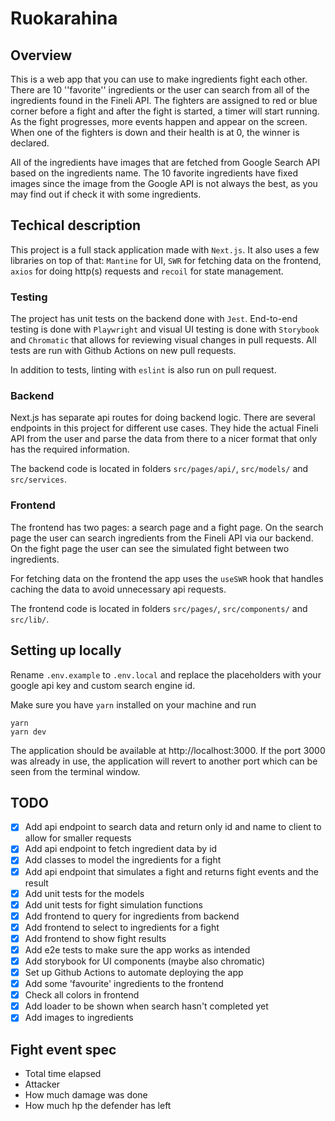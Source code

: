 # Ruokarahina

## Overview

This is a web app that you can use to make ingredients fight each other. There are 10 ''favorite'' ingredients or the user can search from all of the ingredients found in the Fineli API. The fighters are assigned to red or blue corner before a fight and after the fight is started, a timer will start running. As the fight progresses, more events happen and appear on the screen. When one of the fighters is down and their health is at 0, the winner is declared.

All of the ingredients have images that are fetched from Google Search API based on the ingredients name. The 10 favorite ingredients have fixed images since the image from the Google API is not always the best, as you may find out if check it with some ingredients.

## Techical description

This project is a full stack application made with `Next.js`. It also uses a few libraries on top of that: `Mantine` for UI, `SWR` for fetching data on the frontend, `axios` for doing http(s) requests and `recoil` for state management.

### Testing

The project has unit tests on the backend done with `Jest`. End-to-end testing is done with `Playwright` and visual UI testing is done with `Storybook` and `Chromatic` that allows for reviewing visual changes in pull requests. All tests are run with Github Actions on new pull requests.

In addition to tests, linting with `eslint` is also run on pull request.

### Backend

Next.js has separate api routes for doing backend logic. There are several endpoints in this project for different use cases. They hide the actual Fineli API from the user and parse the data from there to a nicer format that only has the required information.

The backend code is located in folders `src/pages/api/`, `src/models/` and `src/services`.

### Frontend

The frontend has two pages: a search page and a fight page. On the search page the user can search ingredients from the Fineli API via our backend. On the fight page the user can see the simulated fight between two ingredients.

For fetching data on the frontend the app uses the `useSWR` hook that handles caching the data to avoid unnecessary api requests.

The frontend code is located in folders `src/pages/`, `src/components/` and `src/lib/`.

## Setting up locally

Rename `.env.example` to `.env.local` and replace the placeholders with your google api key and custom search engine id.

Make sure you have `yarn` installed on your machine and run

```
yarn
yarn dev
```

The application should be available at http://localhost:3000. If the port 3000 was already in use, the application will revert to another port which can be seen from the terminal window.

## TODO

- [x] Add api endpoint to search data and return only id and name to client to allow for smaller requests
- [x] Add api endpoint to fetch ingredient data by id
- [x] Add classes to model the ingredients for a fight
- [x] Add api endpoint that simulates a fight and returns fight events and the result
- [x] Add unit tests for the models
- [x] Add unit tests for fight simulation functions
- [x] Add frontend to query for ingredients from backend
- [x] Add frontend to select to ingredients for a fight
- [x] Add frontend to show fight results
- [x] Add e2e tests to make sure the app works as intended
- [x] Add storybook for UI components (maybe also chromatic)
- [x] Set up Github Actions to automate deploying the app
- [x] Add some 'favourite' ingredients to the frontend
- [x] Check all colors in frontend
- [x] Add loader to be shown when search hasn't completed yet
- [x] Add images to ingredients

## Fight event spec

- Total time elapsed
- Attacker
- How much damage was done
- How much hp the defender has left

